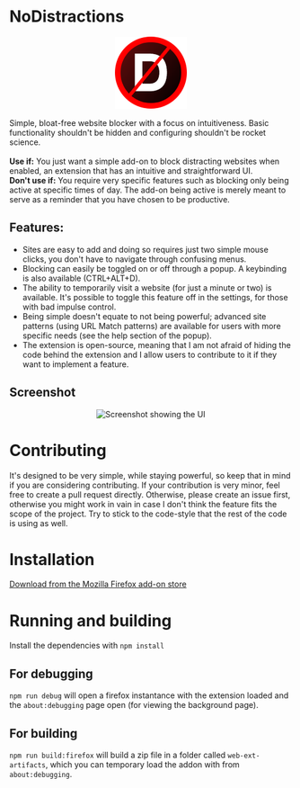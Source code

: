 
# NoDistractions
<p align="center">
  <img width="128" height="128" alt="NoDistractions logo" src="https://github.com/AsciiJakob/NoDistractions/blob/master/src/static/assets/icon-medium.png?raw=true">
</p>
Simple, bloat-free website blocker with a focus on intuitiveness. Basic functionality shouldn't be hidden and configuring shouldn't be rocket science.<br><br>
<b>Use if:</b> You just want a simple add-on to block distracting websites when enabled, an extension that has an intuitive and straightforward UI.<br>
<b>Don't use if:</b> You require very specific features such as blocking only being active at specific times of day. The add-on being active is merely meant to serve as a reminder that you have chosen to be productive.


## Features:
  * Sites are easy to add and doing so requires just two simple mouse clicks, you don't have to navigate through confusing menus.
  * Blocking can easily be toggled on or off through a popup. A keybinding is also available (CTRL+ALT+D).
  * The ability to temporarily visit a website (for just a minute or two) is available. It's possible to toggle this feature off in the settings, for those with bad impulse control.
  * Being simple doesn't equate to not being powerful; advanced site patterns (using URL Match patterns) are available for users with more specific needs (see the help section of the popup).
  * The extension is open-source, meaning that I am not afraid of hiding the code behind the extension and I allow users to contribute to it if they want to implement a feature.
## Screenshot
<p align="center">
  <img alt="Screenshot showing the UI" src="https://i.imgur.com/NSa5kGG.png">
</p>

# Contributing
It's designed to be very simple, while staying powerful, so keep that in mind if you are considering contributing.
If your contribution is very minor, feel free to create a pull request directly. Otherwise, please create an issue first, otherwise you might work in vain in case I don't think the feature fits the scope of the project.
Try to stick to the code-style that the rest of the code is using as well.
# Installation
[Download from the Mozilla Firefox add-on store](https://addons.mozilla.org/en-US/firefox/addon/nodistractions-website-blocker/)
# Running and building
Install the dependencies with `npm install`
## For debugging
`npm run debug` will open a firefox instantance with the extension loaded and the `about:debugging` page open (for viewing the background page).
## For building
`npm run build:firefox` will build a zip file in a folder called `web-ext-artifacts`, which you can temporary load the addon with from `about:debugging`.
